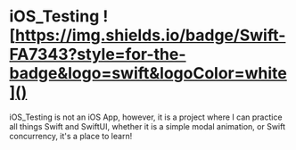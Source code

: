 # iOS_Testing ![https://img.shields.io/badge/Swift-FA7343?style=for-the-badge&logo=swift&logoColor=white]() 

iOS_Testing is not an iOS App, however, it is a project where I can practice all things Swift and SwiftUI, whether it is a simple modal animation, or Swift concurrency, it's a place to learn!

